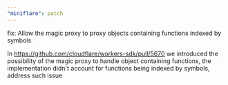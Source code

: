 ```yaml
---
"miniflare": patch
---
```


fix: Allow the magic proxy to proxy objects containing functions indexed by symbols

In https://github.com/cloudflare/workers-sdk/pull/5670 we introduced the possibility
of the magic proxy to handle object containing functions, the implementation didn't
account for functions being indexed by symbols, address such issue
